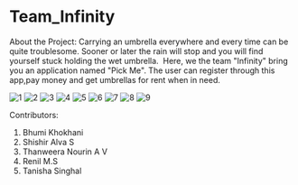 # Team_Infinity
About the Project: Carrying an umbrella everywhere and every time can be quite troublesome.
Sooner or later the rain will stop and you will find yourself stuck holding the wet umbrella. 
Here, we the team "Infinity" bring you an application named "Pick Me".
The user can register through this app,pay money and get umbrellas for rent when in need.

![1](https://user-images.githubusercontent.com/53567077/95671048-218d7380-0bb0-11eb-8e82-2e95073b3c29.png)
![2](https://user-images.githubusercontent.com/53567077/95671052-2e11cc00-0bb0-11eb-8ca2-a46007055e0d.png)
![3](https://user-images.githubusercontent.com/53567077/95671054-32d68000-0bb0-11eb-95ce-e1db0adaa10c.png)
![4](https://user-images.githubusercontent.com/53567077/95671057-37029d80-0bb0-11eb-9480-5e03ada6b9e1.png)
![5](https://user-images.githubusercontent.com/53567077/95671059-39fd8e00-0bb0-11eb-929b-d0f7b6baa014.png)
![6](https://user-images.githubusercontent.com/53567077/95671062-3d911500-0bb0-11eb-982a-b13e11439a5b.png)
![7](https://user-images.githubusercontent.com/53567077/95671064-408c0580-0bb0-11eb-9b5a-c97169af6413.png)
![8](https://user-images.githubusercontent.com/53567077/95671065-441f8c80-0bb0-11eb-871f-8e810deea529.png)
![9](https://user-images.githubusercontent.com/53567077/95671070-47b31380-0bb0-11eb-8c6f-cc2862e3a3ca.png)


Contributors: 
1) Bhumi Khokhani
2) Shishir Alva S
3) Thanweera Nourin A V
4) Renil M.S
5) Tanisha Singhal
